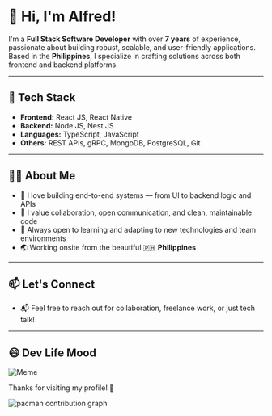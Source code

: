 # 👋 Hi, I'm Alfred!

I'm a **Full Stack Software Developer** with over **7 years** of experience, passionate about building robust, scalable, and user-friendly applications. Based in the **Philippines**, I specialize in crafting solutions across both frontend and backend platforms.

---

## 🧰 Tech Stack

- **Frontend:** React JS, React Native  
- **Backend:** Node JS, Nest JS  
- **Languages:** TypeScript, JavaScript  
- **Others:** REST APIs, gRPC, MongoDB, PostgreSQL, Git

---

## 👨‍💻 About Me

- 🔧 I love building end-to-end systems — from UI to backend logic and APIs  
- 🤝 I value collaboration, open communication, and clean, maintainable code  
- 🚀 Always open to learning and adapting to new technologies and team environments  
- 🌏 Working onsite from the beautiful 🇵🇭 **Philippines**

---

## 📫 Let's Connect

- 📬 Feel free to reach out for collaboration, freelance work, or just tech talk!

---

## 😄 Dev Life Mood


![Meme](https://media3.giphy.com/media/v1.Y2lkPTc5MGI3NjExdXh0Y2tzMW05engya3JiYXpieGgzbnlvazFxeGF4cmhyeTA5MG9sdCZlcD12MV9pbnRlcm5hbF9naWZfYnlfaWQmY3Q9Zw/zOvBKUUEERdNm/giphy.gif)

Thanks for visiting my profile! 🚀

<picture>
  <source media="(prefers-color-scheme: light)" srcset="https://raw.githubusercontent.com/vanalfreddevsns/vanalfreddevsns/output/pacman-contribution-graph.svg">
  <source media="(prefers-color-scheme: dark)" srcset="https://raw.githubusercontent.com/vanalfreddevsns/vanalfreddevsns/output/pacman-contribution-graph-dark.svg">
  <img alt="pacman contribution graph" src="https://raw.githubusercontent.com/VIDAKHOSHPEY22/vanalfreddevsns/output/pacman-contribution-graph.svg">
</picture>

